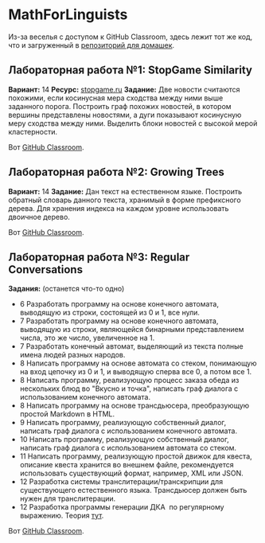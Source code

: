# MathForLinguists

Из-за веселья с доступом к GitHub Classroom, здесь лежит тот же код, что и загруженный в [репозиторий для домашек](https://github.com/math-for-ling/).

## Лабораторная работа №1: StopGame Similarity

**Вариант:** 14
**Ресурс:** [stopgame.ru](https://stopgame.ru/news)
**Задание:** Две новости считаются похожими, если косинусная мера сходства между ними выше заданного порога. Построить граф похожих новостей, в котором вершины представлены новостями, а дуги показывают косинусную меру сходства между ними. Выделить блоки новостей с высокой мерой кластерности.

Вот [GitHub Classroom](https://github.com/math-for-ling/laboratory-work-1-mininamaria/).

## Лабораторная работа №2: Growing Trees

**Вариант:** 14
**Задание:** Дан текст на естественном языке. Построить обратный словарь данного текста, хранимый в форме префиксного дерева. Для хранения индекса на каждом уровне использовать двоичное дерево.

Вот [GitHub Classroom](https://github.com/math-for-ling/laboratory-work-2-mininamaria).

## Лабораторная работа №3: Regular Conversations

**Задания:** (останется что-то одно)

- 6	Разработать программу на основе конечного автомата, выводящую из строки, состоящей из 0 и 1, все нули.
- 7	Разработать программу на основе конечного автомата, выводящую из строки, являющейся бинарными представлением числа, это же число, увеличенное на 1.
- 7	Разработать конечный автомат, выделяющий из текста полные имена людей разных народов.
- 8	Написать программу на основе автомата со стеком, понимающую на вход цепочку из 0 и 1, и выводящую сперва все 0, а потом все 1.
- 8	Написать программу, реализующую процесс заказа обеда из нескольких блюд во "Вкусно и точка", написать граф диалога с использованием конечного автомата.
- 8	Написать программу на основе трансдьюсера, преобразующую простой Markdown в HTML.
- 9	Написать программу, реализующую собственный диалог, написать граф диалога с использованием конечного автомата.
- 10	Написать программу, реализующую собственный диалог, написать граф диалога с использованием автомата со стеком.
- 11	Написать программу, реализующую простой движок для квеста, описание квеста хранится во внешнем файле, рекомендуется использовать существующий формат, например, XML или JSON.
- 12	Разработка системы транслитерации/транскрипции для существующего естественного языка. Трансдьюсер должен быть нужен для транслитерации.
- 12	Разработка программы генерации ДКА  по регулярному выражению. Теория [тут](https://docs.google.com/document/d/1xivphaI7HDkq2pQK1vd0HsNJqRDyYfjE7KzWTMNArhw/edit?usp=sharing).

Вот [GitHub Classroom](https://github.com/math-for-ling/laboratory-work-3-mininamaria).
